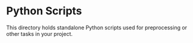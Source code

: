 # Python Scripts

This directory holds standalone Python scripts used for preprocessing or other tasks in your project.
